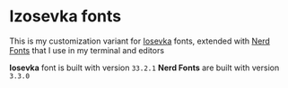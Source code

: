 # Izosevka fonts

This is my customization variant for [Iosevka](https://github.com/be5invis/Iosevka) fonts, extended with [Nerd Fonts](https://github.com/ryanoasis/nerd-fonts) that I use in my terminal and editors

**Iosevka** font is built with version `33.2.1`
**Nerd Fonts** are built with version `3.3.0`

